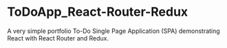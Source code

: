 # ToDoApp_React-Router-Redux
A very simple portfolio To-Do Single Page Application (SPA) demonstrating React with React Router and Redux.

